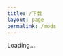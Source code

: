 ```yaml
---
title: /下载
layout: page
permalink: /mods
---
```


Loading...

<script type="text/javascript">
  // window.location.replace("{{ site.baseurl }}/game/2021/11/11/dont-starve-mods.html");
  window.location.replace("https://www.123pan.com/s/IC8lVv-2XNAv");
</script>